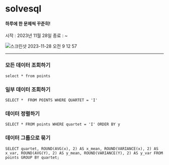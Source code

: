 # solvesql
#### 하루에 한 문제씩 꾸준히!
시작 : 2023년 11월 28일
종료 : ~


![스크린샷 2023-11-28 오전 9 12 57](https://github.com/juhoon212/solvesql/assets/121741140/8c627254-a9e3-46c5-96e3-8116695bbfcb)


------------------

### 모든 데이터 조회하기

`
select * from points
`

### 일부 데이터 조회하기

`
SELECT * 
FROM POINTS
WHERE QUARTET = 'I'
`

### 데이터 정렬하기
`
SELECT *
FROM points
WHERE quartet = 'I'
ORDER BY y
`

### 데이터 그룹으로 묶기

`
SELECT quartet,
        ROUND(AVG(x), 2) AS x_mean,
        ROUND(VARIANCE(x), 2) AS x_var,
        ROUND(AVG(Y), 2) AS y_mean,
        ROUND(VARIANCE(Y), 2) AS y_var
FROM points
GROUP BY quartet;
`
